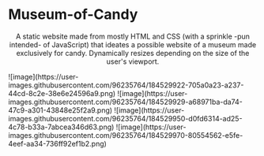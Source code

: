 # Museum-of-Candy
<p align="center">
A static website made from mostly HTML and CSS (with a sprinkle -pun intended- of JavaScript) that ideates a possible website of a museum made exclusively for candy. Dynamically resizes depending on the size of the user's viewport.
</p>
![image](https://user-images.githubusercontent.com/96235764/184529922-705a0a23-a237-44cd-8c2e-38e6e24596a9.png)
![image](https://user-images.githubusercontent.com/96235764/184529929-a68971ba-da74-47c9-a301-43848e25f2a9.png)
![image](https://user-images.githubusercontent.com/96235764/184529950-d0fd6314-ad25-4c78-b33a-7abcea346d63.png)
![image](https://user-images.githubusercontent.com/96235764/184529970-80554562-e5fe-4eef-aa34-736ff92ef1b2.png)

